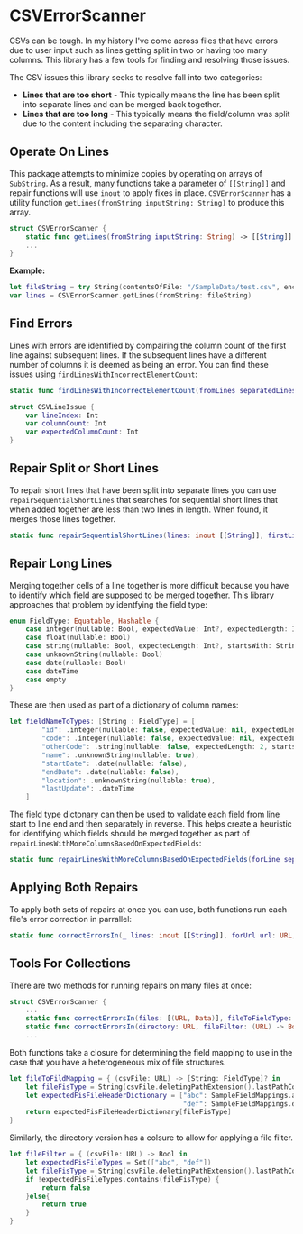 # CSVErrorScanner
CSVs can be tough. In my history I've come across files that have errors due to user input such as lines getting split in two or having too many columns. This library has a few tools for finding and resolving those issues. 

The CSV issues this library seeks to resolve fall into two categories:
- **Lines that are too short** - This typically means the line has been split into separate lines and can be merged back together.
- **Lines that are too long** - This typically means the field/column was split due to the content including the separating character.

## Operate On Lines
This package attempts to minimize copies by operating on arrays of `SubString`. As a result, many functions take a parameter of `[[String]]` and repair functions will use `inout` to apply fixes in place. `CSVErrorScanner` has a utility function `getLines(fromString inputString: String)` to produce this array. 
```Swift
struct CSVErrorScanner {
    static func getLines(fromString inputString: String) -> [[String]] { ... }
    ...
}
```
**Example:**
```Swift
let fileString = try String(contentsOfFile: "/SampleData/test.csv", encoding: .isoLatin1)
var lines = CSVErrorScanner.getLines(fromString: fileString)
```

## Find Errors
Lines with errors are identified by compairing the column count of the first line against subsequent lines. If the subsequent lines have a different number of columns it is deemed as being an error. You can find these issues using `findLinesWithIncorrectElementCount`:
```Swift
static func findLinesWithIncorrectElementCount(fromLines separatedLines: [[String]]) -> [CSVLineIssue]
```
```Swift
struct CSVLineIssue {
    var lineIndex: Int
    var columnCount: Int
    var expectedColumnCount: Int
}
```

## Repair Split or Short Lines
To repair short lines that have been split into separate lines you can use `repairSequentialShortLines` that searches for sequential short lines that when added together are less than two lines in length. When found, it merges those lines together. 
```Swift
static func repairSequentialShortLines(lines: inout [[String]], firstLineIndex: Int, targetColumnCount: Int)
```

## Repair Long Lines
Merging together cells of a line together is more difficult because you have to identify which field are supposed to be merged together. This library approaches that problem by identfying the field type:
```Swift
enum FieldType: Equatable, Hashable {
    case integer(nullable: Bool, expectedValue: Int?, expectedLength: Int?)
    case float(nullable: Bool)
    case string(nullable: Bool, expectedLength: Int?, startsWith: String?, contains: String?)
    case unknownString(nullable: Bool)
    case date(nullable: Bool)
    case dateTime
    case empty
}
```
These are then used as part of a dictionary of column names: 
```Swift
let fieldNameToTypes: [String : FieldType] = [
        "id": .integer(nullable: false, expectedValue: nil, expectedLength: nil),
        "code": .integer(nullable: false, expectedValue: nil, expectedLength: 4),
        "otherCode": .string(nullable: false, expectedLength: 2, startsWith: nil, contains: nil),
        "name": .unknownString(nullable: true), 
        "startDate": .date(nullable: false), 
        "endDate": .date(nullable: false),
        "location": .unknownString(nullable: true),
        "lastUpdate": .dateTime
    ]
```
The field type dictonary can then be used to validate each field from line start to line end and then separately in reverse. This helps create a heuristic for identifying which fields should be merged together as part of `repairLinesWithMoreColumnsBasedOnExpectedFields`:
```Swift
static func repairLinesWithMoreColumnsBasedOnExpectedFields(forLine separatedLine: inout [String], targetColumnCount: Int, expectedFieldTypes: [FieldType], fileName: String, lineNumber: Int) 
```

## Applying Both Repairs
To apply both sets of repairs at once you can use, both functions run each file's error correction in parrallel: 
```Swift
static func correctErrorsIn(_ lines: inout [[String]], forUrl url: URL, fieldTypes: [String : FieldType]) throws -> CSVFileIssues
```

## Tools For Collections
There are two methods for running repairs on many files at once: 
```Swift
struct CSVErrorScanner {
    ...
    static func correctErrorsIn(files: [(URL, Data)], fileToFieldType: @escaping (URL) -> [String : FieldType]?) async throws -> [CSVFileIssues] { ... }
    static func correctErrorsIn(directory: URL, fileFilter: (URL) -> Bool, fileToFieldType: @escaping (URL) -> [String : FieldType]?) async throws -> [CSVFileIssues] { ... }
    ...
```
Both functions take a closure for determining the field mapping to use in the case that you have a heterogeneous mix of file structures.
```Swift
let fileToFildMapping = { (csvFile: URL) -> [String: FieldType]? in
    let fileFisType = String(csvFile.deletingPathExtension().lastPathComponent.suffix(3))
    let expectedFisFileHeaderDictionary = ["abc": SampleFieldMappings.abcFieldNameToTypes,
                                           "def": SampleFieldMappings.defFieldNameToTypes]
    return expectedFisFileHeaderDictionary[fileFisType]
}
```
Similarly, the directory version has a colsure to allow for applying a file filter.
```Swift
let fileFilter = { (csvFile: URL) -> Bool in
    let expectedFisFileTypes = Set(["abc", "def"])
    let fileFisType = String(csvFile.deletingPathExtension().lastPathComponent.suffix(3))
    if !expectedFisFileTypes.contains(fileFisType) {
        return false
    }else{
        return true
    }
}
```

